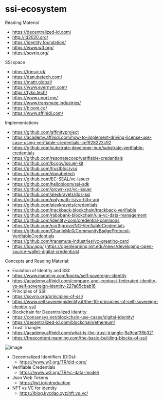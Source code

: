 # ssi-ecosystem

Reading Material
- https://decentralized-id.com/
- http://id2020.org/
- https://identity.foundation/
- https://www.w3.org/
- https://sovrin.org/

SSI space
- https://trinsic.id/
- https://danubetech.com/
- https://mattr.global/
- https://www.evernym.com/
- https://tykn.tech/
- https://www.uport.me/
- https://www.transmute.industries/
- https://bloom.co/
- https://www.affinidi.com/


Implementations
- https://github.com/affinityproject
- https://academy.affinidi.com/how-to-implement-driving-license-use-case-using-verifiable-credentials-cef928222c92
- https://github.com/substrate-developer-hub/substrate-verifiable-credentials
- https://github.com/resonatecoop/verifiable-credentials
- https://github.com/bcgov/issuer-kit
- https://github.com/trustbloc/vcs
- https://github.com/danubetech
- https://github.com/EC-SEAL/vc-issuer
- https://github.com/hellobloom/ssi-sdk
- https://github.com/growr-xyz/vc-issuer
- https://github.com/alexkravets/dos-ssi
- https://github.com/polymath-is/vc-http-api
- https://github.com/alexkravets/credentials
- https://github.com/trackback-blockchain/trackback-verifiable
- https://github.com/rabobank-blockchain/ula-vc-data-management
- https://github.com/identity-com/credential-commons
- https://github.com/northgrove/NG-VerifiableCredentials
- https://github.com/CharlieMc0/CommunityBadgeProtocol-VerifiableCredentials
- https://github.com/transmute-industries/vc-greeting-card
- https://lcw.app/ (https://openlearning.mit.edu/news/developing-open-source-wallet-digital-credentials)



Concepts and Reading Material:
- Evolution of Identity and SSI:
 - https://www.manning.com/books/self-sovereign-identity
 - https://academy.affinidi.com/compare-and-contrast-federated-identity-vs-self-sovereign-identity-227a85cbab18   
- Principles of SSI:
 - https://sovrin.org/principles-of-ssi/
 - https://www.selfsovereignidentity.it/the-10-principles-of-self-sovereign-identity-ssi/
- Blockchain for Decentralized Identity: 
 - https://consensys.net/blockchain-use-cases/digital-identity/
 - https://decentralized-id.com/blockchain/ethereum/
- Trust Triangle: 
 - https://academy.affinidi.com/what-is-the-trust-triangle-9a9caf36b321 
 - https://freecontent.manning.com/the-basic-building-blocks-of-ssi/


![image](https://user-images.githubusercontent.com/28490858/165139578-e4df40e6-288a-43e3-baa0-a2967a5f57aa.png)




- Decentralized Identifiers (DIDs): 
  - https://www.w3.org/TR/did-core/
- Verifiable Credentials
  - https://www.w3.org/TR/vc-data-model/
- Json Web Tokens
  - https://jwt.io/introduction
- NFT vs VC for identity
  - https://blog.kycdao.xyz/nft_vs_vc/
 
 
